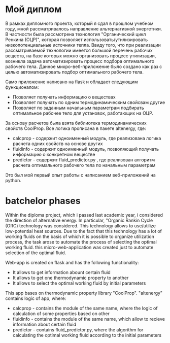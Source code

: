 # Мой диплом
В рамках дипломного проекта, который я сдал в прошлом учебном году, мной рассматривалось направление альтернативной энергетики. В частности была рассмотрена технология "Органический цикл Ренкина (ОЦР)", которая позволяет использовать/утилизировать низкопотенциальные источники тепла. Ввиду того, что при реализации рассматриваемой технологии имеется большой перечень рабочих веществ, на базе которых можно организовать процесс утилизации, возникла задача автоматизировать процесс подбора оптимального рабочего тела. Данное микро-веб-приложение было создано как раз с целью автоматизировать подбор оптимального рабочего тела. 

Само приложение написано на flask и обладает следующим функционалом:
* Позволяет получать информацию о веществах
* Позволяет получать по одним термодинамическим свойсвам другие
* Позволяет по заданным начальным параметрам подбирать оптимальное рабочее тело для установок, работающих на ОЦР.

За основу расчетов была взята библиотека термодинамических свойств CoolProp. Все логика прописана в пакете altenergy, где:
* calcprop - содержит одноименный модуль, где реализована логика расчета одних свойств на основе других
* fluidinfo - содержит одноименный модуль, позволяющий получать информацию о конкретном веществе
* predictor - содержит fluid_predictor.py , где реализован алгоритм расчета оптимального рабочего тела по начальным параметрам

Это был мой первый опыт работы с написанием веб-приложений на python.


# batchelor phases
Within the diploma project, which i passed last academic year, i considered the direction of alternative energy. In particular, "Organic Rankin Cycle (ORC) technology was considered. This technology allows to use/utilize low-potential heat sources. Due to the fact that this technology has a lot of working fluids on the basis of which it is possible to organize utilization process, the task arose to automate the process of selecting the optimal working fluid. this micro-web-application was created just to automate selection of the optimal fluid.

Web-app is created on flask and has the following functionality:
* It allows to get information abount certain fluid
* It allows to get one thermodynamic property to another
* It allows to select the optimal working fluid by initial parameters

This app bases on thermodynamic property library "CoolProp". "altenergy" contains logic of app, where:
* calcprop - contains the module of the same name, where the logic of calculation of some properties based on other
* fluidinfo - contains the module of the same name, which allow to recieve information about certain fluid
* predictor - contains fluid_predictor.py, where the algorithm for calculating the optimal working fluid according to the initial parameters
